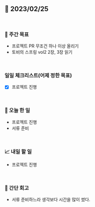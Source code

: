 ## 📅 2023/02/25

<br/>

### 🏹 주간 목표

- 프로젝트 PR 무조건 하나 이상 올리기
- 토비의 스프링 vol2 2장, 3장 읽기

<br/>

### 일일 체크리스트(어제 정한 목표)

- [x] 프로젝트 진행

<br/>

### 💯 오늘 한 일

- 프로젝트 진행
- 서류 준비

<br/>

### 📈 내일 할 일

- 프로젝트 진행

<br/>

### 🧐 간단 회고

- 서류 준비하느라 생각보다 시간을 많이 썼다.
